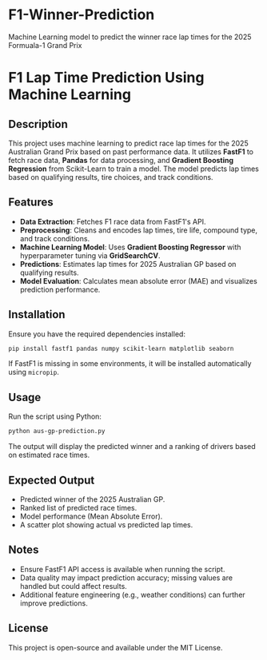 # F1-Winner-Prediction
Machine Learning model to predict the winner race lap times for the 2025 Formuala-1 Grand Prix


# F1 Lap Time Prediction Using Machine Learning

## Description
This project uses machine learning to predict race lap times for the 2025 Australian Grand Prix based on past performance data. It utilizes **FastF1** to fetch race data, **Pandas** for data processing, and **Gradient Boosting Regression** from Scikit-Learn to train a model. The model predicts lap times based on qualifying results, tire choices, and track conditions.

## Features
- **Data Extraction**: Fetches F1 race data from FastF1's API.
- **Preprocessing**: Cleans and encodes lap times, tire life, compound type, and track conditions.
- **Machine Learning Model**: Uses **Gradient Boosting Regressor** with hyperparameter tuning via **GridSearchCV**.
- **Predictions**: Estimates lap times for 2025 Australian GP based on qualifying results.
- **Model Evaluation**: Calculates mean absolute error (MAE) and visualizes prediction performance.

## Installation
Ensure you have the required dependencies installed:
```bash
pip install fastf1 pandas numpy scikit-learn matplotlib seaborn
```
If FastF1 is missing in some environments, it will be installed automatically using `micropip`.

## Usage
Run the script using Python:
```bash
python aus-gp-prediction.py
```
The output will display the predicted winner and a ranking of drivers based on estimated race times.

## Expected Output
- Predicted winner of the 2025 Australian GP.
- Ranked list of predicted race times.
- Model performance (Mean Absolute Error).
- A scatter plot showing actual vs predicted lap times.

## Notes
- Ensure FastF1 API access is available when running the script.
- Data quality may impact prediction accuracy; missing values are handled but could affect results.
- Additional feature engineering (e.g., weather conditions) can further improve predictions.

## License
This project is open-source and available under the MIT License.

